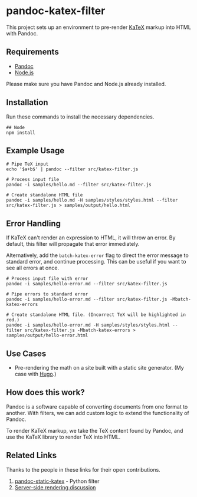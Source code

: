 # pandoc-katex-filter

This project sets up an environment to pre-render [KaTeX](https://katex.org/) markup into HTML with Pandoc. 

## Requirements
- [Pandoc](https://pandoc.org/)
- [Node.js](https://nodejs.org/en/)

Please make sure you have Pandoc and Node.js already installed.

## Installation

Run these commands to install the necessary dependencies.

```
## Node
npm install
```

## Example Usage

```
# Pipe TeX input
echo '$a+b$' | pandoc --filter src/katex-filter.js

# Process input file
pandoc -i samples/hello.md --filter src/katex-filter.js

# Create standalone HTML file
pandoc -i samples/hello.md -H samples/styles/styles.html --filter src/katex-filter.js > samples/output/hello.html
```

## Error Handling

If KaTeX can't render an expression to HTML, it will throw an error. By default, this filter will propagate that error immediately.

Alternatively, add the `batch-katex-error` flag to direct the error message to standard error, and continue processing. This can be useful if you want to see all errors at once.

```
# Process input file with error
pandoc -i samples/hello-error.md --filter src/katex-filter.js

# Pipe errors to standard error
pandoc -i samples/hello-error.md --filter src/katex-filter.js -Mbatch-katex-errors

# Create standalone HTML file. (Incorrect TeX will be highlighted in red.)
pandoc -i samples/hello-error.md -H samples/styles/styles.html --filter src/katex-filter.js -Mbatch-katex-errors > samples/output/hello-error.html
```


## Use Cases
- Pre-rendering the math on a site built with a static site generator. (My case with [Hugo](https://gohugo.io/).)

## How does this work?
Pandoc is a software capable of converting documents from one format to another. With filters, we can add custom logic to extend the functionality of Pandoc.

To render KaTeX markup, we take the TeX content found by Pandoc, and use the KaTeX library to render TeX into HTML.

## Related Links
Thanks to the people in these links for their open contributions.
1) [pandoc-static-katex](https://github.com/Zaharid/pandoc_static_katex) - Python filter
2) [Server-side rendering discussion](https://github.com/jgm/pandoc/issues/6651)
